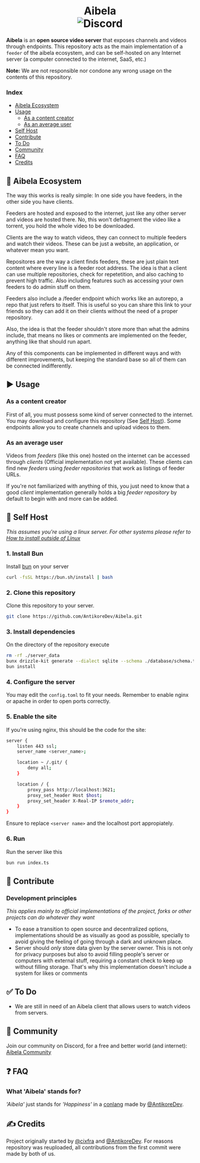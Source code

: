 <h1 align="center">
Aibela
<br>
<img alt="Discord" src="https://img.shields.io/discord/1380580477504589865?style=for-the-badge&label=Discord&color=5865f2">

</h1>

**Aibela** is an **open source video server** that exposes channels and videos through endpoints. This repository acts as the main implementation of a `feeder` of the aibela ecosystem, and can be self-hosted on any Internet server (a computer connected to the internet, SaaS, etc.)

**Note:** We are not responsible nor condone any wrong usage on the contents of this repository.

### Index 
- [Aibela Ecosystem](#-aibela-ecosystem)<br>
- [Usage](#️-usage)<br>
  - [As a content creator](#as-a-content-creator)
  - [As an average user](#as-an-average-user)
- [Self Host](#-self-host)
- [Contribute](#-contribute)
- [To Do](#-to-do)
- [Community](#-community)
- [FAQ](#-faq)
- [Credits](#️-credits)


## 🌿 Aibela Ecosystem
The way this works is really simple: In one side you have feeders, in the other side you have clients. 

Feeders are hosted and exposed to the internet, just like any other server and videos are hosted there. No, this won't defragment the video like a torrent, you hold the whole video to be downloaded. 

Clients are the way to watch videos, they can connect to multiple feeders and watch their videos. These can be just a website, an application, or whatever mean you want. 

Repositores are the way a client finds feeders, these are just plain text content where every line is a feeder root address. The idea is that a client can use multiple repositories, check for repetetition, and also caching to prevent high traffic. Also including features such as accessing your own feeders to do admin stuff on them.

Feeders also include a /feeder endpoint which works like an autorepo, a repo that just refers to itself. This is useful so you can share this link to your friends so they can add it on their clients without the need of a proper repository.

Also, the idea is that the feeder shouldn't store more than what the admins include, that means no likes or comments are implemented on the feeder, anything like that should run apart.

Any of this components can be implemented in different ways and with different improvements, but keeping the standard base so all of them can be connected indifferently.

## ▶️ Usage

### As a content creator
First of all, you must possess some kind of server connected to the internet. You may download and configure this repository (See [Self Host](#self-host)). Some endpoints allow you to create channels and upload videos to them.

### As an average user
Videos from _feeders_ (like this one) hosted on the internet can be accessed through _clients_ (Official implementation not yet available). These clients can find new _feeders_ using _feeder repositories_ that work as listings of feeder URLs.

If you're not familiarized with anything of this, you just need to know that a good _client_ implementation generally holds a big _feeder repository_ by default to begin with and more can be added.

## 🛟 Self Host
_This assumes you're using a linux server. For other systems please refer to [How to install outside of Linux](https://www.youtube.com/watch?v=dQw4w9WgXcQ)_

### 1. Install Bun
Install [bun](https://bun.com/) on your server
```bash
curl -fsSL https://bun.sh/install | bash
```

### 2. Clone this repository
Clone this repository to your server. 
```bash
git clone https://github.com/AntikoreDev/Aibela.git
```

### 3. Install dependencies
On the directory of the repository execute
```bash
rm -rf ./server_data
bunx drizzle-kit generate --dialect sqlite --schema ./database/schema.ts
bun install
```

### 4. Configure the server
You may edit the `config.toml` to fit your needs. Remember to enable nginx or apache in order to open ports correctly.

### 5. Enable the site
If you're using nginx, this should be the code for the site:
```bash
server {
    listen 443 ssl;
    server_name <server_name>;

    location ~ /.git/ {
        deny all;
    }

    location / {
        proxy_pass http://localhost:3621;
        proxy_set_header Host $host;
        proxy_set_header X-Real-IP $remote_addr;
    }
}
``` 
Ensure to replace `<server name>` and the localhost port appropiately.

### 6. Run
Run the server like this
```bash
bun run index.ts
```

## 🧱 Contribute

### Development principles
_This applies mainly to official implementations of the project, forks or other projects can do whatever they want_
- To ease a transition to open source and decentralized options, implementations should be as visually as good as possible, specially to avoid giving the feeling of going through a dark and unknown place.
- Server should _only_ store data given by the server owner. This is not only for privacy purposes but also to avoid filling people's server or computers with external stuff, requiring a constant check to keep up without filling storage. That's why this implementation doesn't include a system for likes or comments

## ✅ To Do
- We are still in need of an Aibela client that allows users to watch videos from servers.

## 👥 Community
Join our community on Discord, for a free and better world (and internet): [Aibela Community](https://discord.gg/W4R4vDTT)

## ❓ FAQ

### What 'Aibela' stands for?
_'Aibela'_ just stands for _'Happiness'_ in a [conlang](https://en.wikipedia.org/wiki/Constructed_language) made by [@AntikoreDev](https://github.com/AntikoreDev).

## ✍️ Credits
Project originally started by [@cixfra](https://github.com/cixfra) and [@AntikoreDev](https://github.com/AntikoreDev). For reasons repository was reuploaded, all 
contributions from the first commit were made by both of us.